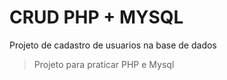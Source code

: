 # CRUD PHP + MYSQL

Projeto de cadastro de usuarios na base de dados

> Projeto para praticar PHP e Mysql

